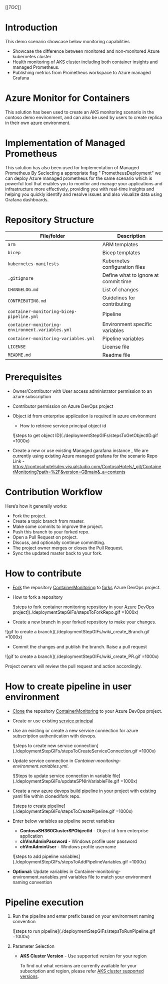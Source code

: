 [[_TOC_]]

# Introduction
This demo scenario showcase below monitoring capabilities
- Showcase the difference between monitored and non-monitored Azure kubernetes cluster
- Health monitoring of AKS cluster including both container insights and managed Prometheus.
- Publishing metrics from Prometheus workspace to Azure managed Grafana

# Azure Monitor for Containers
This solution has been used to create an AKS monitoring scenario in the contoso demo environment, and can also be used by users to create replica in their own azure environment.

# Implementation of Managed Prometheus
This solution has also been used for Implementation of Managed Prometheus By Seclecting a appropriate flag " PrometheusDeployment" we can deploy Azure managed prometheus for the same scenario which is powerful tool that enables you to monitor and manage your applications and infrastructure more effectively, providing you with real-time insights and helping you quickly identify and resolve issues and also visualize data using Grafana dashboards.


# Repository Structure

| File/folder                                      | Description                                |
|--------------------------------------------------|--------------------------------------------|
| `arm`                                            | ARM templates                             |
| `bicep`                                            | Bicep templates                             |
| `kubernetes-manifests`                                           | Kubernetes configuration files            |
| `.gitignore`                                     | Define what to ignore at commit time      |
| `CHANGELOG.md`                                   | List of changes                           |
| `CONTRIBUTING.md`                                | Guidelines for contributing               |
| `container-monitoring-bicep-pipeline.yml`              | Pipeline                             |
| `container-monitoring-environment.variables.yml` | Environment specific variables            |
| `container-monitoring-variables.yml`             | Pipeline variables                        |
| `LICENSE`                                        | License file                         |
| `README.md`                                      | Readme file                        |

# Prerequisites

* Owner/Contributor with User access administrator permission to an azure subscription
* Contributor permission on Azure DevOps project
* Object id from enterprise application is required in azure environment
    - How to retrieve service principal object id 

    ![steps to get object ID](./deploymentStepGIFs/stepsToGetObjectID.gif =1000x)

* Create a new or use existing Managed garafana instance , We are currently using existing Azure managed grafana for the scenario 
Repo Link - https://contosohotelsdev.visualstudio.com/ContosoHotels/_git/ContainerMonitoring?path=%2F&version=GBmain&_a=contents 

# Contribution Workflow

Here’s how it generally works:
- Fork the project.
- Create a topic branch from master.
- Make some commits to improve the project.
- Push this branch to your forked repo.
- Open a Pull Request on project.
- Discuss, and optionally continue committing.
- The project owner merges or closes the Pull Request.
- Sync the updated master back to your fork.

# How to contribute

- [Fork](https://learn.microsoft.com/en-us/azure/devops/repos/git/forks?view=azure-devops&tabs=visual-studio) the repository [ContainerMonitoring](https://contosohotelsdev.visualstudio.com/ContosoHotels/_git/ContainerMonitoring) to [forks](https://contosohotelsdev.visualstudio.com/Forks) Azure DevOps project.

- How to fork a repository

    ![steps to fork container monitoring repository in your Azure DevOps project](./deploymentStepGIFs/stepsToForkRepo.gif =1000x)

- Create a new branch in your forked repository to make your changes.

![gif to create a branch](./deploymentStepGIFs/wiki_create_Branch.gif =1000x)

- Commit the changes and publish the branch. Raise a pull request

![gif to create a branch](./deploymentStepGIFs/wiki_create_PR.gif =1000x)

Project owners will review the pull request and action accordingly.

# How to create pipeline in user environment
- [Clone](https://learn.microsoft.com/en-us/azure/devops/repos/git/clone?view=azure-devops&tabs=visual-studio-2022) the repository [ContainerMonitoring](https://contosohotelsdev.visualstudio.com/ContosoHotels/_git/ContainerMonitoring) to your Azure DevOps project.

- Create or use existing [service principal](https://learn.microsoft.com/en-us/azure/active-directory/develop/howto-create-service-principal-portal)

- Use an existing or create a new service connection for azure subscription authentication with devops. 

    ![steps to create new service connection](./deploymentStepGIFs/stepsToCreateServiceConnection.gif =1000x)

- Update service connection in _Container-monitoring-environment.variables.yml_.

    ![Steps to update service connection in variable file](./deploymentStepGIFs/updateSPNInVariableFile.gif =1000x)

- Create a new azure devops build pipeline in your project with existing yaml file within cloned/fork repo.

    ![steps to create pipeline](./deploymentStepGIFs/stepsToCreatePipeline.gif =1000x)


- Enter below variables as pipeline secret variables

    - **ContosoSH360ClusterSPObjectId** - Object id from enterprise application
    - **chVmAdminPassword** - Windows profile user password
    - **chVmAdminUser** - Windows profile username

    ![steps to add pipeline variables](./deploymentStepGIFs/stepsToAddPipelineVariables.gif =1000x)

- **Optional:** Update variables in Container-monitoring-environment.variables.yml variables file to match your environment naming convention

# Pipeline execution

1.  Run the pipeline and enter prefix based on your environment naming convention

    ![steps to run pipeline](./deploymentStepGIFs/stepsToRunPipeline.gif =1000x)

2. Parameter Selection

    * **AKS Cluster Version** - Use supported version for your region

        To find out what versions are currently available for your subscription and region, please refer [AKS cluster supported versions](https://learn.microsoft.com/en-us/azure/aks/supported-kubernetes-versions?tabs=azure-powershell#azure-portal-and-cli-versions).

